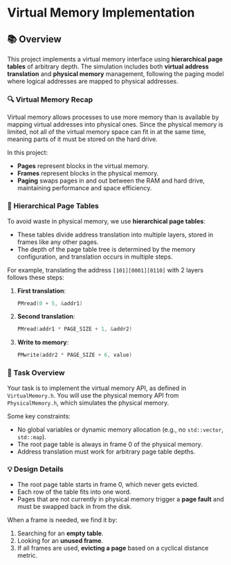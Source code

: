 # Virtual Memory Implementation

## 📚 Overview
This project implements a virtual memory interface using **hierarchical page tables** of arbitrary depth. The simulation includes both **virtual address translation** and **physical memory** management, following the paging model where logical addresses are mapped to physical addresses.

### 🔍 Virtual Memory Recap
Virtual memory allows processes to use more memory than is available by mapping virtual addresses into physical ones. Since the physical memory is limited, not all of the virtual memory space can fit in at the same time, meaning parts of it must be stored on the hard drive.

In this project:
- **Pages** represent blocks in the virtual memory.
- **Frames** represent blocks in the physical memory.
- **Paging** swaps pages in and out between the RAM and hard drive, maintaining performance and space efficiency.

### 🌲 Hierarchical Page Tables
To avoid waste in physical memory, we use **hierarchical page tables**:
- These tables divide address translation into multiple layers, stored in frames like any other pages.
- The depth of the page table tree is determined by the memory configuration, and translation occurs in multiple steps.

For example, translating the address `[101][0001][0110]` with 2 layers follows these steps:

1. **First translation**:
   ```cpp
   PMread(0 + 5, &addr1)
   ```

2. **Second translation**:
   ```cpp
   PMread(addr1 * PAGE_SIZE + 1, &addr2)
   ```

3. **Write to memory**:
   ```cpp
   PMwrite(addr2 * PAGE_SIZE + 6, value)
   ```

### 🔧 Task Overview
Your task is to implement the virtual memory API, as defined in `VirtualMemory.h`. You will use the physical memory API from `PhysicalMemory.h`, which simulates the physical memory. 

Some key constraints:
- No global variables or dynamic memory allocation (e.g., no `std::vector`, `std::map`).
- The root page table is always in frame 0 of the physical memory.
- Address translation must work for arbitrary page table depths.

### 💡 Design Details
- The root page table starts in frame 0, which never gets evicted.
- Each row of the table fits into one word.
- Pages that are not currently in physical memory trigger a **page fault** and must be swapped back in from the disk.

When a frame is needed, we find it by:
1. Searching for an **empty table**.
2. Looking for an **unused frame**.
3. If all frames are used, **evicting a page** based on a cyclical distance metric.
